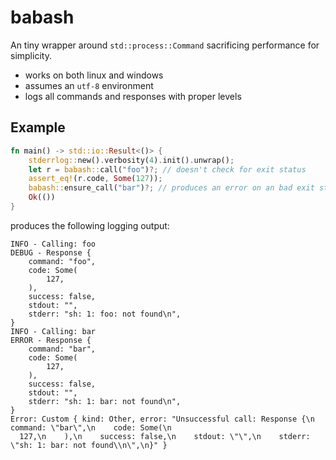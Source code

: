 babash
======

An tiny wrapper around `std::process::Command` sacrificing performance for simplicity.

- works on both linux and windows
- assumes an `utf-8` environment
- logs all commands and responses with proper levels

Example
-------

```rust
fn main() -> std::io::Result<()> {
    stderrlog::new().verbosity(4).init().unwrap();
    let r = babash::call("foo")?; // doesn't check for exit status
    assert_eq!(r.code, Some(127));
    babash::ensure_call("bar")?; // produces an error on an bad exit status
    Ok(())
}
```

produces the following logging output:

```
INFO - Calling: foo
DEBUG - Response {
    command: "foo",
    code: Some(
        127,
    ),
    success: false,
    stdout: "",
    stderr: "sh: 1: foo: not found\n",
}
INFO - Calling: bar
ERROR - Response {
    command: "bar",
    code: Some(
        127,
    ),
    success: false,
    stdout: "",
    stderr: "sh: 1: bar: not found\n",
}
Error: Custom { kind: Other, error: "Unsuccessful call: Response {\n    command: \"bar\",\n    code: Some(\n
  127,\n    ),\n    success: false,\n    stdout: \"\",\n    stderr: \"sh: 1: bar: not found\\n\",\n}" }
```
